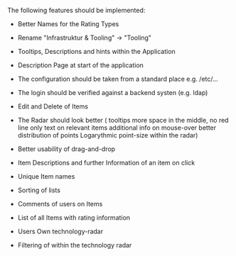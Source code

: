 
The following features should be implemented:

- Better Names for the Rating Types
- Rename "Infrastruktur & Tooling" -> "Tooling"
- Tooltips, Descriptions and hints within the Application
- Description Page at start of the application
- The configuration should be taken from a standard place e.g. /etc/...
- The login should be verified against a backend systen (e.g. ldap)
- Edit and Delete of Items

- The Radar should look better 
  (
  tooltips
  more space in the middle,
  no red line
  only text on relevant items
  additional info on mouse-over
  better distribution of points
  Logarythmic point-size within the radar)
- Better usability of drag-and-drop
- Item Descriptions and further Information of an item on click

- Unique Item names
- Sorting of lists
- Comments of users on Items
- List of all Items with rating information
- Users Own technology-radar
- Filtering of within the technology radar

